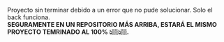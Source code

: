 Proyecto sin terminar debido a un error que no pude solucionar. Solo el back funciona. 
<br />
<b>SEGURAMENTE EN UN REPOSITORIO MÁS ARRIBA, ESTARÁ EL MISMO PROYECTO TEMRINADO AL 100% 👆🏼👆🏼.<b/>
